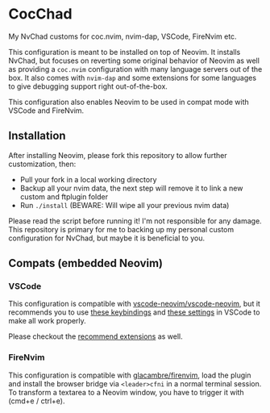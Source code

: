 # CocChad

My NvChad customs for coc.nvim, nvim-dap, VSCode, FireNvim etc.

This configuration is meant to be installed on top of Neovim. It installs NvChad, but focuses on reverting some original behavior of Neovim as well as providing a `coc.nvim` configuration with many language servers out of the box. It also comes with `nvim-dap` and some extensions for some languages to give debugging support right out-of-the-box.

This configuration also enables Neovim to be used in compat mode with VSCode and FireNvim.

## Installation

After installing Neovim, please fork this repository to allow further customization, then: 

- Pull your fork in a local working directory
- Backup all your nvim data, the next step will remove it to link a new custom and ftplugin folder
- Run `./install` (BEWARE: Will wipe all your previous nvim data)

Please read the script before running it! I'm not responsible for any damage. This repository is primary for me to backing up my personal custom configuration for NvChad, but maybe it is beneficial to you.

## Compats (embedded Neovim)

### VSCode

This configuration is compatible with [vscode-neovim/vscode-neovim](https://github.com/vscode-neovim/vscode-neovim), but it recommends you to use [these keybindings](.vscode/keybindings.sample.json) and [these settings](.vscode/settings.sample.json) in VSCode to make all work properly.

Please checkout the [recommend extensions](.vscode/extensions.json) as well.

### FireNvim

This configuration is compatible with [glacambre/firenvim](https://github.com/glacambre/firenvim), load the plugin and install the browser bridge via `<leader>cfni` in a normal terminal session. To transform a textarea to a Neovim window, you have to trigger it with (cmd+e / ctrl+e).

